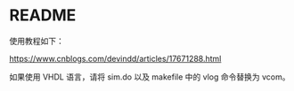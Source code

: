 # README

使用教程如下：

https://www.cnblogs.com/devindd/articles/17671288.html

如果使用 VHDL 语言，请将 sim.do 以及 makefile 中的 vlog 命令替换为 vcom。